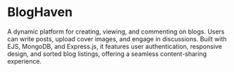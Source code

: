# BlogHaven
A dynamic platform for creating, viewing, and commenting on blogs. Users can write posts, upload cover images, and engage in discussions. Built with EJS, MongoDB, and Express.js, it features user authentication, responsive design, and sorted blog listings, offering a seamless content-sharing experience.
